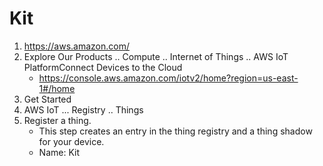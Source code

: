 # Kit

1. https://aws.amazon.com/
2. Explore Our Products .. Compute .. Internet of Things .. AWS IoT PlatformConnect Devices to the Cloud
   - https://console.aws.amazon.com/iotv2/home?region=us-east-1#/home
3. Get Started
4. AWS IoT ... Registry .. Things
5. Register a thing. 
   - This step creates an entry in the thing registry and a thing shadow for your device.
   - Name: Kit
